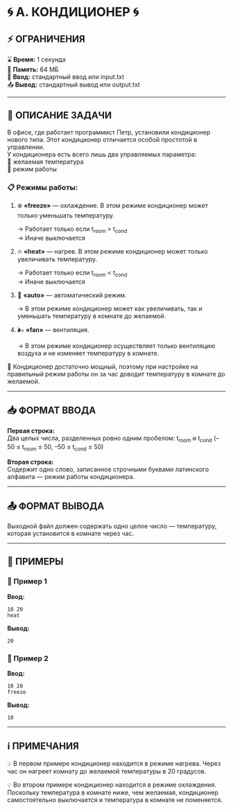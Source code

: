 # 🌀 **A. КОНДИЦИОНЕР** 🌀

## ⚡ **ОГРАНИЧЕНИЯ**
⌛ **Время:** 1 секунда  
💽 **Память:** 64 МБ  
📩 **Ввод:** стандартный ввод или input.txt  
📤 **Вывод:** стандартный вывод или output.txt  

---

## 📌 **ОПИСАНИЕ ЗАДАЧИ**

В офисе, где работает программист Петр, установили кондиционер нового типа. Этот кондиционер отличается особой простотой в управлении.  
У кондиционера есть всего лишь два управляемых параметра:  
🔹 желаемая температура  
🔹 режим работы  

### 📋 **Режимы работы:**
1. ❄️ **«freeze»** — охлаждение. В этом режиме кондиционер может только уменьшать температуру.

   → Работает только если t<sub>room</sub> > t<sub>cond</sub>  
   → Иначе выключается  

2. 🔥 **«heat»** — нагрев. В этом режиме кондиционер может только увеличивать температуру.

   → Работает только если t<sub>room</sub> < t<sub>cond</sub>  
   → Иначе выключается  

3. 🤖 **«auto»** — автоматический режим.

   → В этом режиме кондиционер может как увеличивать, так и уменьшать температуру в комнате до желаемой.

4. 🌬️ **«fan»** — вентиляция.

   → В этом режиме кондиционер осуществляет только вентиляцию воздуха и не изменяет температуру в комнате.  

💪 Кондиционер достаточно мощный, поэтому при настройке на правильный режим работы он за час доводит температуру в комнате до желаемой.

---

## 📥 **ФОРМАТ ВВОДА**
**Первая строка:**  
Два целых числа, разделенных ровно одним пробелом: t<sub>room</sub> и t<sub>cond</sub> (–50 ≤ t<sub>room</sub> ≤ 50, –50 ≤ t<sub>cond</sub> ≤ 50)  

**Вторая строка:**  
Содержит одно слово, записанное строчными буквами латинского алфавита — режим работы кондиционера. 

---

## 📤 **ФОРМАТ ВЫВОДА**
Выходной файл должен содержать одно целое число — температуру, которая установится в комнате через час.  

---

## 🧪 **ПРИМЕРЫ**

### 📝 Пример 1
**Ввод:**  
```
10 20
heat
```  
**Вывод:**  
```
20
```  

### 📝 Пример 2  
**Ввод:**  
```
10 20
freeze
```  
**Вывод:**  
```
10
```   
---

## ℹ️ **ПРИМЕЧАНИЯ**  
💡 В первом примере кондиционер находится в режиме нагрева. Через час он нагреет комнату до желаемой температуры в 20 градусов.

💡 Во втором примере кондиционер находится в режиме охлаждения. Поскольку температура в комнате ниже, чем желаемая, кондиционер самостоятельно выключается и температура в комнате не поменяется.
